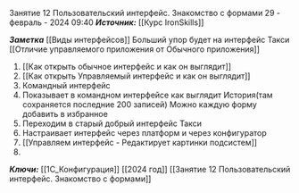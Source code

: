 
Занятие 12 Пользовательский интерфейс. Знакомство с формами
 29 - февраль - 2024  09:40 
***Источник:***  [[Курс IronSkills]] 

***Заметка*** 
[[Виды интерфейсов]] Больший упор будет на интерфейс Такси
[[Отличие управляемого приложения от Обычного приложения]]
1. [[Как открыть обычное интерфейс и как он выглядит]]
2. [[Как открыть Управляемый интерфейс и как он выглядит]]
3. Командный интерфейс
4. Показывает в командном интерфейсе как выглядит История(там сохраняется последние 200 записей) Можно каждую форму добавить в избранное
5. Переходим в старый добрый интерфейс Такси
6. Настраивает интерфейс через платформ и через конфигуратор 
7. [[Управляем интерфейс - Редактирует картинки подсистем]]
8. 









***Ключи:*** [[1С_Конфигурация]] [[2024 год]]  [[Занятие 12 Пользовательский интерфейс. Знакомство с формами]]
